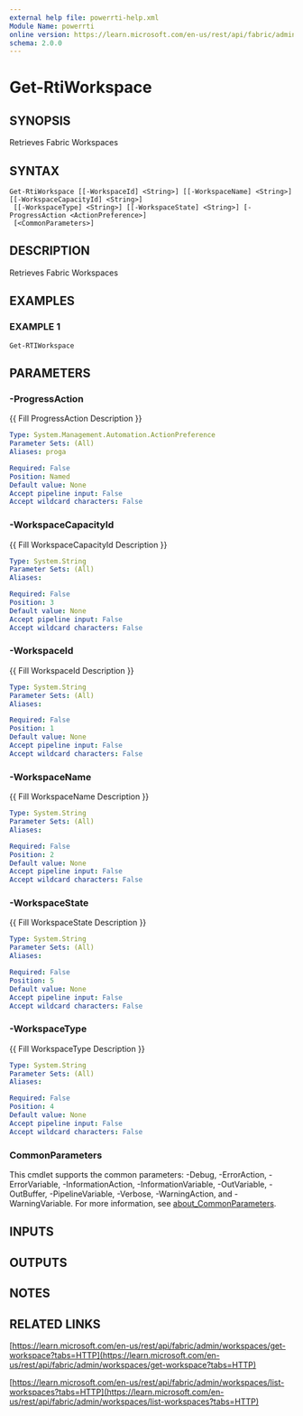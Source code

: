 ```yaml
---
external help file: powerrti-help.xml
Module Name: powerrti
online version: https://learn.microsoft.com/en-us/rest/api/fabric/admin/workspaces/get-workspace?tabs=HTTP
schema: 2.0.0
---
```


# Get-RtiWorkspace

## SYNOPSIS
Retrieves Fabric Workspaces

## SYNTAX

```
Get-RtiWorkspace [[-WorkspaceId] <String>] [[-WorkspaceName] <String>] [[-WorkspaceCapacityId] <String>]
 [[-WorkspaceType] <String>] [[-WorkspaceState] <String>] [-ProgressAction <ActionPreference>]
 [<CommonParameters>]
```

## DESCRIPTION
Retrieves Fabric Workspaces

## EXAMPLES

### EXAMPLE 1
```
Get-RTIWorkspace
```

## PARAMETERS

### -ProgressAction
{{ Fill ProgressAction Description }}

```yaml
Type: System.Management.Automation.ActionPreference
Parameter Sets: (All)
Aliases: proga

Required: False
Position: Named
Default value: None
Accept pipeline input: False
Accept wildcard characters: False
```

### -WorkspaceCapacityId
{{ Fill WorkspaceCapacityId Description }}

```yaml
Type: System.String
Parameter Sets: (All)
Aliases:

Required: False
Position: 3
Default value: None
Accept pipeline input: False
Accept wildcard characters: False
```

### -WorkspaceId
{{ Fill WorkspaceId Description }}

```yaml
Type: System.String
Parameter Sets: (All)
Aliases:

Required: False
Position: 1
Default value: None
Accept pipeline input: False
Accept wildcard characters: False
```

### -WorkspaceName
{{ Fill WorkspaceName Description }}

```yaml
Type: System.String
Parameter Sets: (All)
Aliases:

Required: False
Position: 2
Default value: None
Accept pipeline input: False
Accept wildcard characters: False
```

### -WorkspaceState
{{ Fill WorkspaceState Description }}

```yaml
Type: System.String
Parameter Sets: (All)
Aliases:

Required: False
Position: 5
Default value: None
Accept pipeline input: False
Accept wildcard characters: False
```

### -WorkspaceType
{{ Fill WorkspaceType Description }}

```yaml
Type: System.String
Parameter Sets: (All)
Aliases:

Required: False
Position: 4
Default value: None
Accept pipeline input: False
Accept wildcard characters: False
```

### CommonParameters
This cmdlet supports the common parameters: -Debug, -ErrorAction, -ErrorVariable, -InformationAction, -InformationVariable, -OutVariable, -OutBuffer, -PipelineVariable, -Verbose, -WarningAction, and -WarningVariable. For more information, see [about_CommonParameters](http://go.microsoft.com/fwlink/?LinkID=113216).

## INPUTS

## OUTPUTS

## NOTES

## RELATED LINKS

[https://learn.microsoft.com/en-us/rest/api/fabric/admin/workspaces/get-workspace?tabs=HTTP](https://learn.microsoft.com/en-us/rest/api/fabric/admin/workspaces/get-workspace?tabs=HTTP)

[https://learn.microsoft.com/en-us/rest/api/fabric/admin/workspaces/list-workspaces?tabs=HTTP](https://learn.microsoft.com/en-us/rest/api/fabric/admin/workspaces/list-workspaces?tabs=HTTP)

